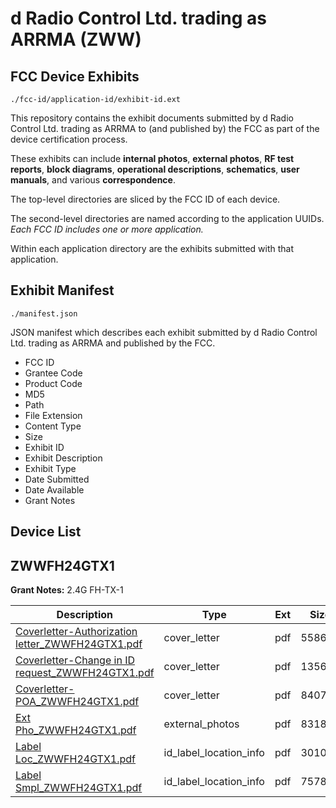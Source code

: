 # d Radio Control Ltd. trading as ARRMA (ZWW)
## FCC Device Exhibits

```
./fcc-id/application-id/exhibit-id.ext
```

This repository contains the exhibit documents submitted by d Radio Control Ltd. trading as ARRMA to (and published by) the FCC as part of the device certification process.

These exhibits can include **internal photos**, **external photos**, **RF test reports**, **block diagrams**, **operational descriptions**, **schematics**, **user manuals**, and various **correspondence**.

The top-level directories are sliced by the FCC ID of each device.

The second-level directories are named according to the application UUIDs. *Each FCC ID includes one or more application.*

Within each application directory are the exhibits submitted with that application. 

## Exhibit Manifest

```
./manifest.json
```

JSON manifest which describes each exhibit submitted by d Radio Control Ltd. trading as ARRMA and published by the FCC.

- FCC ID
- Grantee Code
- Product Code
- MD5
- Path
- File Extension
- Content Type
- Size
- Exhibit ID
- Exhibit Description
- Exhibit Type
- Date Submitted
- Date Available
- Grant Notes

## Device List
## ZWWFH24GTX1
**Grant Notes:** 2.4G FH-TX-1

| Description | Type | Ext | Size | Submitted | Available |
| ----------- | ---- | --- | ---- | --------- | --------- |
| [Coverletter-Authorization letter_ZWWFH24GTX1.pdf](ZWWFH24GTX1/a9bb8ca04a0ce0ab370248bbb2da221f/1536623.pdf) | cover_letter | pdf | 558600 | 2011-09-06 | 2011-09-06 |
| [Coverletter-Change in ID request_ZWWFH24GTX1.pdf](ZWWFH24GTX1/a9bb8ca04a0ce0ab370248bbb2da221f/1536624.pdf) | cover_letter | pdf | 135665 | 2011-09-06 | 2011-09-06 |
| [Coverletter-POA_ZWWFH24GTX1.pdf](ZWWFH24GTX1/a9bb8ca04a0ce0ab370248bbb2da221f/1536625.pdf) | cover_letter | pdf | 84074 | 2011-09-06 | 2011-09-06 |
| [Ext Pho_ZWWFH24GTX1.pdf](ZWWFH24GTX1/a9bb8ca04a0ce0ab370248bbb2da221f/1348968.pdf) | external_photos | pdf | 83185 | 2011-09-06 | 2011-09-06 |
| [Label Loc_ZWWFH24GTX1.pdf](ZWWFH24GTX1/a9bb8ca04a0ce0ab370248bbb2da221f/1536621.pdf) | id_label_location_info | pdf | 30109 | 2011-09-06 | 2011-09-06 |
| [Label Smpl_ZWWFH24GTX1.pdf](ZWWFH24GTX1/a9bb8ca04a0ce0ab370248bbb2da221f/1536622.pdf) | id_label_location_info | pdf | 75784 | 2011-09-06 | 2011-09-06 |
